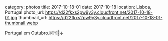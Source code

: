category: photos 
title: 2017-10-18-01
date: 2017-10-18
location: Lisboa, Portugal
photo_url: https://d22fkxs2pw9y3y.cloudfront.net/2017-10-18-01.jpg
thumbnail_url: https://d22fkxs2pw9y3y.cloudfront.net/2017-10-18-01-thumbnail.webp

Portugal em Outubro.🇵🇹🌊✈️             